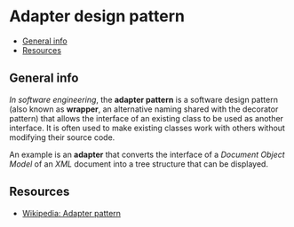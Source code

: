 # Adapter design pattern

- [General info](#general-info)
- [Resources](#resources)

## General info

_In software engineering_, the **adapter pattern** is a software design pattern (also known as **wrapper**, an alternative naming shared with the decorator pattern) that allows the interface of an existing class to be used as another interface. It is often used to make existing classes work with others without modifying their source code.

An example is an **adapter** that converts the interface of a _Document Object Model_ of an _XML_ document into a tree structure that can be displayed.

## Resources

* [Wikipedia: Adapter pattern](https://en.wikipedia.org/wiki/Adapter_pattern)
